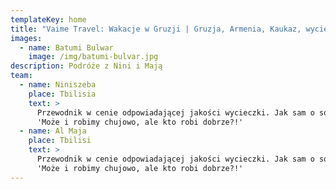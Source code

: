 ```yaml
---
templateKey: home
title: "Vaime Travel: Wakacje w Gruzji | Gruzja, Armenia, Kaukaz, wycieczki, wczasy"
images:
  - name: Batumi Bulwar
    image: /img/batumi-bulvar.jpg
description: Podróże z Nini i Mają
team:
  - name: Niniszeba
    place: Tbilisia
    text: >
      Przewodnik w cenie odpowiadającej jakości wycieczki. Jak sam o sobie mówi
      'Może i robimy chujowo, ale kto robi dobrze?!'
  - name: Al Maja
    place: Tbilisi
    text: >
      Przewodnik w cenie odpowiadającej jakości wycieczki. Jak sam o sobie mówi
      'Może i robimy chujowo, ale kto robi dobrze?!'
---
```


